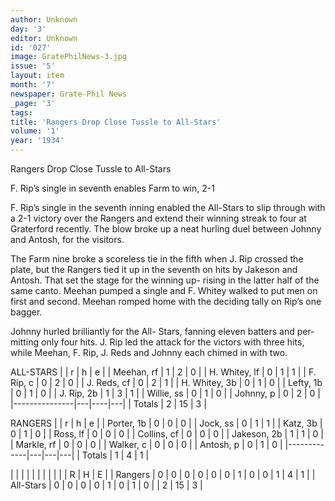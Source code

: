 ```yaml
---
author: Unknown
day: '3'
editor: Unknown
id: '027'
image: GratePhilNews-3.jpg
issue: '5'
layout: item
month: '7'
newspaper: Grate-Phil News
_page: '3'
tags:
title: 'Rangers Drop Close Tussle to All-Stars'
volume: '1'
year: '1934'
---
```

Rangers Drop Close
Tussle to All-Stars

F. Rip’s single in seventh enables
Farm to win, 2-1

F. Rip’s single in the seventh inning
enabled the All-Stars to slip through
with a 2-1 victory over the Rangers and
extend their winning streak to four at
Graterford recently. The blow broke up
a neat hurling duel between Johnny and
Antosh, for the visitors.

The Farm nine broke a scoreless tie
in the fifth when J. Rip crossed the
plate, but the Rangers tied it up in the
seventh on hits by Jakeson and Antosh.
That set the stage for the winning up-
rising in the latter half of the same
canto. Meehan pumped a single and F.
Whitey walked to put men on first and
second. Meehan romped home with the
deciding tally on Rip’s one bagger.

Johnny hurled brilliantly for the All-
Stars, fanning eleven batters and per-
mitting only four hits. J. Rip led the
attack for the victors with three hits,
while Meehan, F. Rip, J. Reds and
Johnny each chimed in with two.

ALL-STARS 
|               | r | h  | e |
| Meehan, rf    | 1 | 2  | 0 |
| H. Whitey, lf | 0 | 1  | 1 |
| F. Rip, c     | 0 | 2  | 0 |
| J. Reds, cf   | 0 | 2  | 1 |
| H. Whitey, 3b | 0 | 1  | 0 |
| Lefty, 1b     | 0 | 1  | 0 |
| J. Rip, 2b    | 1 | 3  | 1 |
| Willie, ss    | 0 | 1  | 0 |
| Johnny, p     | 0 | 2  | 0 |
|---------------|---|----|---|
| Totals        | 2 | 15 | 3 |

RANGERS
|             | r | h | e |
| Porter, 1b  | 0 | 0 | 0 |
| Jock, ss    | 0 | 1 | 1 |
| Katz, 3b    | 0 | 1 | 0 |
| Ross, lf    | 0 | 0 | 0 |
| Collins, cf | 0 | 0 | 0 |
| Jakeson, 2b | 1 | 1 | 0 |
| Markle, rf  | 0 | 0 | 0 |
| Walker, c   | 0 | 0 | 0 |
| Antosh, p   | 0 | 1 | 0 |
|-------------|---|---|---|
| Totals      | 1 | 4 | 1 |

|           |   |   |   |   |   |   |   |   |   | R | H  | E |
| Rangers   | 0 | 0 | 0 | 0 | 0 | 0 | 1 | 0 | 0 | 1 | 4  | 1 |
| All-Stars | 0 | 0 | 0 | 0 | 1 | 0 | 1 | 0 |   | 2 | 15 | 3 |